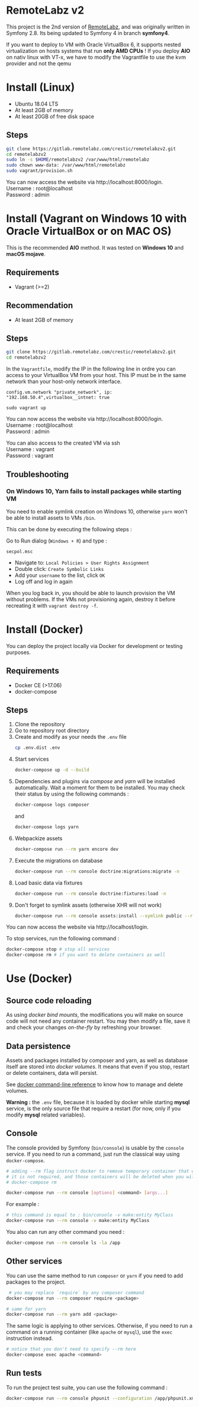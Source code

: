 RemoteLabz v2
=============

This project is the 2nd version of [RemoteLabz](remotelabz.univ-reims.fr), and was originally written in Symfony 2.8. Its being updated to Symfony 4 in branch **symfony4**.

If you want to deploy to VM with Oracle VirtualBox 6, it supports nested virtualization on hosts systems that run **only AMD CPUs** ! If you deploy **AIO** on nativ linux with VT-x, we have to modify the Vagrantfile to use the kvm provider and not the qemu

# Install (Linux)

- Ubuntu 18.04 LTS
- At least 2GB of memory
- At least 20GB of free disk space
 
## Steps

```bash
git clone https://gitlab.remotelabz.com/crestic/remotelabzv2.git
cd remotelabzv2
sudo ln -s $HOME/remotelabzv2 /var/www/html/remotelabz
sudo chown www-data: /var/www/html/remotelabz
sudo vagrant/provision.sh
```

You can now access the website via http://localhost:8000/login.  
Username : root@localhost  
Password : admin  

# Install (Vagrant on Windows 10 with Oracle VirtualBox or on MAC OS)

This is the recommended **AIO** method. It was tested on **Windows 10** and **macOS mojave**.

## Requirements

- Vagrant (>=2)

## Recommendation

- At least 2GB of memory

## Steps

```bash
git clone https://gitlab.remotelabz.com/crestic/remotelabzv2.git
cd remotelabzv2
```
In the `Vagrantfile`, modify the IP in the following line in ordre you can access to your VirtualBox VM from your host. This IP must be in the same network than your host-only network interface.

`config.vm.network "private_network", ip: "192.168.50.4",virtualbox__intnet: true`

```
sudo vagrant up
```

You can now access the website via http://localhost:8000/login.  
Username : root@localhost  
Password : admin  

You can also access to the created VM via ssh  
Username : vagrant  
Password : vagrant  

## Troubleshooting

### On Windows 10, Yarn fails to install packages while starting VM

You need to enable symlink creation on Windows 10, otherwise `yarn` won't be able to install assets to VMs `/bin`.

This can be done by executing the following steps :

Go to Run dialog (`Windows + R`) and type :
```
secpol.msc
```

- Navigate to: `Local Policies > User Rights Assignment`
- Double click: `Create Symbolic Links`
- Add your `username` to the list, click `OK`
- Log off and log in again

When you log back in, you should be able to launch provision the VM without problems. If the VMs not provisioning again, destroy it before recreating it with `vagrant destroy -f`.

# Install (Docker)

You can deploy the project locally via Docker for development or testing purposes.

## Requirements
- Docker CE (>17.06)
- docker-compose

## Steps
1. Clone the repository
2. Go to repository root directory
3. Create and modify as your needs the `.env` file
    ```bash
    cp .env.dist .env
4. Start services
    ```bash
    docker-compose up -d --build
    ```
5. Dependencies and plugins via *compose* and *yarn* will be installed automatically. Wait a moment for them to be installed. You may check their status by using the following commands :
    ```bash
    docker-compose logs composer
    ```
    and
    ```bash
    docker-compose logs yarn
    ```
6. Webpackize assets
    ```bash
    docker-compose run --rm yarn encore dev
    ```
7. Execute the migrations on database
    ```bash
    docker-compose run --rm console doctrine:migrations:migrate -n
    ```
8. Load basic data via fixtures
    ```bash
    docker-compose run --rm console doctrine:fixtures:load -n
    ```
9. Don't forget to symlink assets (otherwise XHR will not work)
    ```bash
    docker-compose run --rm console assets:install --symlink public --relative
    ```

You can now access the website via http://localhost/login.

To stop services, run the following command :
```bash
docker-compose stop # stop all services
docker-compose rm # if you want to delete containers as well
```

# Use (Docker)

## Source code reloading

As using *docker bind mounts*, the modifications you will make on source code will not need any container restart. You may then modify a file, save it and check your changes *on-the-fly* by refreshing your browser.

## Data persistence

Assets and packages installed by composer and yarn, as well as database itself are stored into *docker volumes*. It means that even if you stop, restart or delete containers, data will persist.

See [docker command-line reference](https://docs.docker.com/engine/reference/commandline/cli/) to know how to manage and delete volumes.

**Warning :** the `.env` file, because it is loaded by docker while starting **mysql** service, is the only source file that require a restart (for now, only if you modify **mysql** related variables).

## Console

The console provided by Symfony (`bin/console`) is usable by the `console` service. If you need to run a command, just run the classical way using `docker-compose`.
```bash
# adding --rm flag instruct docker to remove temporary container that will be created.
# it is not required, and those containers will be deleted when you will run
# docker-compose rm

docker-compose run --rm console [options] <command> [args...]
```

For example :
```bash
# this command is equal to : bin/console -v make:entity MyClass
docker-compose run --rm console -v make:entity MyClass
```

You also can run any other command you need :
```bash
docker-compose run --rm console ls -la /app
```

## Other services

You can use the same method to run `composer` or `yarn` if you need to add packages to the project.

```bash
 # you may replace `require` by any composer command
docker-compose run --rm composer require <package>

# same for yarn
docker-compose run --rm yarn add <package>
```

The same logic is applying to other services. Otherwise, if you need to run a command on a running container (like `apache` or `mysql`), use the `exec` instruction instead.
```bash
# notice that you don't need to specify --rm here
docker-compose exec apache <command>
```

## Run tests

To run the project test suite, you can use the following command :

```bash
docker-compose run --rm console phpunit --configuration /app/phpunit.xml.dist
```
